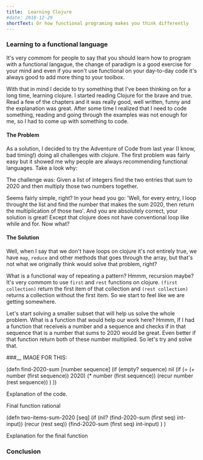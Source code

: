 ```yaml
---
title:  Learning Clojure
#date: 2018-12-29
shortText: Or how functional programing makes you think differently
---
```



### Learning to a functional language

It's very commom for people to say that you should learn how to program with a functional langague, the change of paradigm
is a good exercise for your mind and even if you won't use functional on your day-to-day code it's always good to add more thing to your toolbox.

With that in mind I decide to try something that I've been thinking on for a long time, learning clojure.
I started reading Clojure for the brave and true. Read a few of the chapters and it was really good, well written, funny and the explanation was great.
After some time I realized that I need to code something, reading and going through the examples was not enough for me, so I had to come up with something to code.

#### The Problem

As a solution, I decided to try the Adventure of Code from last year (I know, bad timing!) doing all challenges with clojure. The first problem was fairly easy but it
showed me why people are always recommending functional languages. Take a look why:

The challenge was:
Given a list of integers find the two entries that sum to 2020 and then multiply those two numbers together.

Seems fairly simple, right? In your head you go: 'Well, for every entry, I loop throught the list and find the number that makes the sum 2020, then return the multiplication of those two'. And you are absolutely correct, your solution is great! Except that clojure does not have conventional loop like while and for. Now what?

#### The Solution

Well, when I say that we don't have loops on clojure it's not entirely true, we have `map`, `reduce` and other methods that goes through the array, but that's not what we originally think would solve that problem, right?

What is a functional way of repeating a pattern? Hmmm, recursion maybe?
It's very commom to use `first` and `rest` functions on clojure. `(first collection)` return the first item of that collection and `(rest collection)` returns a collection without the first item. So we start to feel like we are getting somewhere.

Let's start solving a smaller subset that will help us solve the whole problem. What is a function that would help our work here?
Hmmm, If I had a function that receiveis a number and a sequence and checks if in that sequence that is a number that sums to 2020 would be great.
Even better if that function return both of these number multiplied. So let's try and solve that.

###__ IMAGE FOR THIS:

(defn find-2020-sum
  [number sequence]
  (if (empty? sequence)
    nil
    (if (= (+ number (first sequence)) 2020)
      (* number (first sequence))
      (recur number (rest sequence))
      )
  ))


Explanation of the code.

Final function rational

(defn two-items-sum-2020
  [seq]
  (if (nil? (find-2020-sum (first seq) int-input))
    (recur (rest seq))
    (find-2020-sum (first seq) int-input)
    )
  )

Explanation for the final function


### Conclusion







